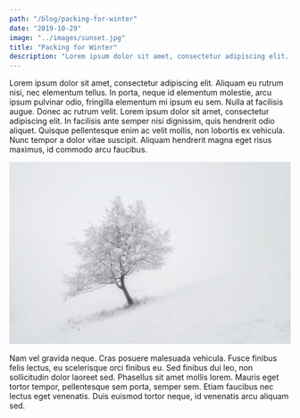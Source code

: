 ```yaml
---
path: "/blog/packing-for-winter"
date: "2019-10-29"
image: "../images/sunset.jpg"
title: "Packing for Winter"
description: "Lorem ipsum dolor sit amet, consectetur adipiscing elit. Aliquam eu rutrum nisi, nec elementum tellus"
---
```


Lorem ipsum dolor sit amet, consectetur adipiscing elit. Aliquam eu rutrum nisi, nec elementum tellus. In porta, neque id elementum molestie, arcu ipsum pulvinar odio, fringilla elementum mi ipsum eu sem. Nulla at facilisis augue. Donec ac rutrum velit. Lorem ipsum dolor sit amet, consectetur adipiscing elit. In facilisis ante semper nisi dignissim, quis hendrerit odio aliquet. Quisque pellentesque enim ac velit mollis, non lobortis ex vehicula. Nunc tempor a dolor vitae suscipit. Aliquam hendrerit magna eget risus maximus, id commodo arcu faucibus.

![Tree](../images/tree.jpg)

Nam vel gravida neque. Cras posuere malesuada vehicula. Fusce finibus felis lectus, eu scelerisque orci finibus eu. Sed finibus dui leo, non sollicitudin dolor laoreet sed. Phasellus sit amet mollis lorem. Mauris eget tortor tempor, pellentesque sem porta, semper sem. Etiam faucibus nec lectus eget venenatis. Duis euismod tortor neque, id venenatis arcu aliquam sed.

